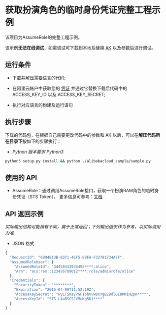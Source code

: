 # 获取扮演角色的临时身份凭证完整工程示例

该项目为AssumeRole的完整工程示例。

该示例**无法在线调试**，如需调试可下载到本地后替换 [AK](https://usercenter.console.aliyun.com/#/manage/ak) 以及参数后进行调试。

## 运行条件

- 下载并解压需要语言的代码;


- 在阿里云帐户中获取您的 [凭证](https://usercenter.console.aliyun.com/#/manage/ak) 并通过它替换下载后代码中的 ACCESS_KEY_ID 以及 ACCESS_KEY_SECRET;

- 执行对应语言的构建及运行语句

## 执行步骤

下载的代码包，在根据自己需要更改代码中的参数和 AK 以后，可以在**解压代码所在目录下**按如下的步骤执行：

- *Python 版本要求 Python3*
```sh
python3 setup.py install && python ./alibabacloud_sample/sample.py
```
## 使用的 API

-  AssumeRole：通过调用AssumeRole接口，获取一个扮演RAM角色的临时身份凭证（STS Token）。 更多信息可参考：[文档](https://next.api.aliyun.com/document/Sts/2015-04-01/AssumeRole)

## API 返回示例

*实际输出结构可能稍有不同，属于正常返回；下列输出值仅作为参考，以实际调用为准*


- JSON 格式 
```js
{
  "RequestId": "6894B13B-6D71-4EF5-88FA-F32781734A7F",
  "AssumedRoleUser": {
    "AssumedRoleId": "34458433936495****:alice",
    "Arn": "acs:ram::123456789012****:role/adminrole/alice"
  },
  "Credentials": {
    "SecurityToken": "********",
    "Expiration": "2015-04-09T11:52:19Z",
    "AccessKeySecret": "wyLTSmsyPGP1ohvvw8xYgB29dlGI8KMiH2pK****",
    "AccessKeyId": "STS.L4aBSCSJVMuKg5U1****"
  }
}
```


